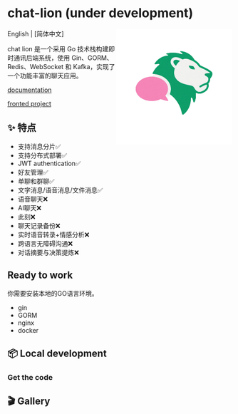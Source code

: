 # chat-lion (under development)

  <img align="right" width="260" src="resources/logo/lion.png">

English | [简体中文]

chat lion 是一个采用 Go 技术栈构建即时通讯后端系统，使用 Gin、GORM、Redis、WebSocket 和 Kafka，实现了一个功能丰富的聊天应用。

[documentation]()

[fronted project]()

## ✨ 特点

- 支持消息分片✅
- 支持分布式部署✅
- JWT authentication✅
- 好友管理✅
- 单聊和群聊✅
- 文字消息/语音消息/文件消息✅
- 语音聊天❌
- AI聊天❌
- 此刻❌
- 聊天记录备份❌
- 实时语音转录+情感分析❌
- 跨语言无障碍沟通❌
- 对话摘要与决策提炼❌

## Ready to work
你需要安装本地的GO语言环境。
- gin
- GORM
- nginx
- docker
## 📦 Local development

### Get the code

## 🎬 Gallery

